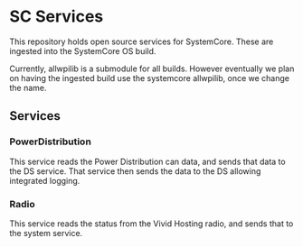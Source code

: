 # SC Services

This repository holds open source services for SystemCore. These are ingested into the SystemCore OS build.

Currently, allwpilib is a submodule for all builds. However eventually we plan on having the ingested build use the systemcore allwpilib, once we change the name.

## Services

### PowerDistribution

This service reads the Power Distribution can data, and sends that data to the DS service. That service then sends the data to the DS allowing integrated logging.

### Radio

This service reads the status from the Vivid Hosting radio, and sends that to the system service.
